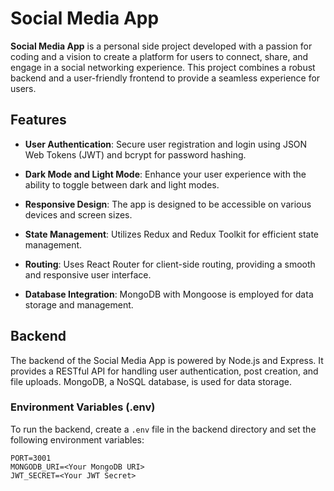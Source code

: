 # Social Media App

**Social Media App** is a personal side project developed with a passion for coding and a vision to create a platform for users to connect, share, and engage in a social networking experience. This project combines a robust backend and a user-friendly frontend to provide a seamless experience for users.

## Features

- **User Authentication**: Secure user registration and login using JSON Web Tokens (JWT) and bcrypt for password hashing.
- **Dark Mode and Light Mode**: Enhance your user experience with the ability to toggle between dark and light modes.

- **Responsive Design**: The app is designed to be accessible on various devices and screen sizes.

- **State Management**: Utilizes Redux and Redux Toolkit for efficient state management.

- **Routing**: Uses React Router for client-side routing, providing a smooth and responsive user interface.

- **Database Integration**: MongoDB with Mongoose is employed for data storage and management.

## Backend

The backend of the Social Media App is powered by Node.js and Express. It provides a RESTful API for handling user authentication, post creation, and file uploads. MongoDB, a NoSQL database, is used for data storage.

### Environment Variables (.env)

To run the backend, create a `.env` file in the backend directory and set the following environment variables:

```dotenv
PORT=3001
MONGODB_URI=<Your MongoDB URI>
JWT_SECRET=<Your JWT Secret>
